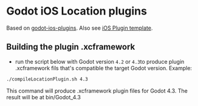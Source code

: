 # Godot iOS Location plugins

<!-- [`master` branch](https://github.com/godotengine/godot-ios-plugins/tree/master) is the current development branch and can introduce breaking changes to plugin's public interface.
[`3.3` branch](https://github.com/godotengine/godot-ios-plugins/tree/3.3)'s aim is to provide same public interface as it was before the switch to new iOS plugin system. -->

Based on [godot-ios-plugins](https://github.com/godotengine/godot-ios-plugins?tab=readme-ov-file). Also see [iOS Plugin template](https://github.com/naithar/godot_ios_plugin).

## Building the plugin .xcframework

- run the script below with Godot version `4.2` or `4.3`to produce plugin .xcframework fils that's compatible the target Godot version. Example:

```bash
./compileLocationPlugin.sh 4.3
```

This command will produce .xcframework plugin files for Godot 4.3. The result will be at bin/Godot_4.3


